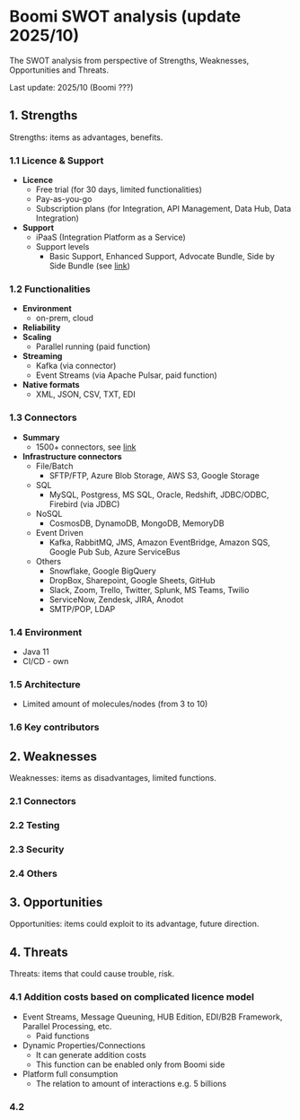 # Boomi SWOT analysis (update 2025/10)

The SWOT analysis from perspective of Strengths, Weaknesses, Opportunities
and Threats.

Last update: 2025/10 (Boomi ???)

## 1. Strengths
  Strengths: items as advantages, benefits.

  ### 1.1 Licence & Support
  - **Licence**
    - Free trial (for 30 days, limited functionalities)
    - Pay-as-you-go
    - Subscription plans (for Integration, API Management, Data Hub, Data Integration)
  - **Support**
    - iPaaS (Integration Platform as a Service)
    - Support levels
      - Basic Support, Enhanced Support, Advocate Bundle, Side by Side Bundle (see [link](https://boomi.com/services/support/))

  ### 1.2 Functionalities
  - **Environment**
    - on-prem, cloud
  - **Reliability**
  - **Scaling**
    - Parallel running (paid function)
  - **Streaming**
    - Kafka (via connector)
    - Event Streams (via Apache Pulsar, paid function)
  - **Native formats**
    - XML, JSON, CSV, TXT, EDI

  ### 1.3 Connectors
  - **Summary**
    - 1500+ connectors, see [link](https://boomi.com/connectors/)
  - **Infrastructure connectors**
    - File/Batch
      - SFTP/FTP, Azure Blob Storage, AWS S3, Google Storage
    - SQL
      - MySQL, Postgress, MS SQL, Oracle, Redshift, JDBC/ODBC, Firebird (via JDBC)
    - NoSQL
      - CosmosDB, DynamoDB, MongoDB, MemoryDB
    - Event Driven
      - Kafka, RabbitMQ, JMS, Amazon EventBridge, Amazon SQS, Google Pub Sub, Azure ServiceBus
    - Others
      - Snowflake, Google BigQuery
      - DropBox, Sharepoint, Google Sheets, GitHub
      - Slack, Zoom, Trello, Twitter, Splunk, MS Teams, Twilio
      - ServiceNow, Zendesk, JIRA, Anodot
      - SMTP/POP, LDAP

  ### 1.4 Environment
  - Java 11
  - CI/CD - own

  ### 1.5 Architecture
  - Limited amount of molecules/nodes (from 3 to 10)

  ### 1.6 Key contributors

## 2. Weaknesses
  Weaknesses: items as disadvantages, limited functions.

  ### 2.1 Connectors

  ### 2.2 Testing

  ### 2.3 Security

  ### 2.4 Others

## 3. Opportunities
  Opportunities: items could exploit to its advantage, future direction.

## 4. Threats
  Threats: items that could cause trouble, risk.
  
  ### 4.1 Addition costs based on complicated licence model
  - Event Streams, Message Queuning, HUB Edition, EDI/B2B Framework, Parallel Processing, etc.
    - Paid functions
  - Dynamic Properties/Connections
    - It can generate addition costs
    - This function can be enabled only from Boomi side
  - Platform full consumption
    - The relation to amount of interactions e.g. 5 billions
  
  ### 4.2